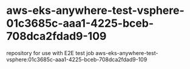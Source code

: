 # aws-eks-anywhere-test-vsphere-01c3685c-aaa1-4225-bceb-708dca2fdad9-109
repository for use with E2E test job aws-eks-anywhere-test-vsphere:01c3685c-aaa1-4225-bceb-708dca2fdad9-109
